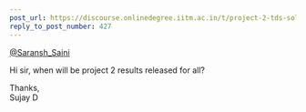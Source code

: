 ```yaml
---
post_url: https://discourse.onlinedegree.iitm.ac.in/t/project-2-tds-solver-discussion-thread/169029/428
reply_to_post_number: 427
---
```

[@Saransh\_Saini](/u/saransh_saini)

Hi sir, when will be project 2 results released for all?

Thanks,  
Sujay D
